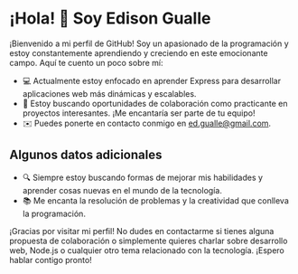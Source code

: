# ¡Hola! 👋 Soy Edison Gualle

¡Bienvenido a mi perfil de GitHub! Soy un apasionado de la programación y estoy constantemente aprendiendo y creciendo en este emocionante campo. Aquí te cuento un poco sobre mí:

- 💻 Actualmente estoy enfocado en aprender Express para desarrollar aplicaciones web más dinámicas y escalables.
- 🤝 Estoy buscando oportunidades de colaboración como practicante en proyectos interesantes. ¡Me encantaría ser parte de tu equipo!
- ✉️ Puedes ponerte en contacto conmigo en [ed.gualle@gmail.com](mailto:ed.gualle@gmail.com).

## Algunos datos adicionales

- 🔍 Siempre estoy buscando formas de mejorar mis habilidades y aprender cosas nuevas en el mundo de la tecnología.
- 📚 Me encanta la resolución de problemas y la creatividad que conlleva la programación.

¡Gracias por visitar mi perfil! No dudes en contactarme si tienes alguna propuesta de colaboración o simplemente quieres charlar sobre desarrollo web, Node.js o cualquier otro tema relacionado con la tecnología. ¡Espero hablar contigo pronto!
